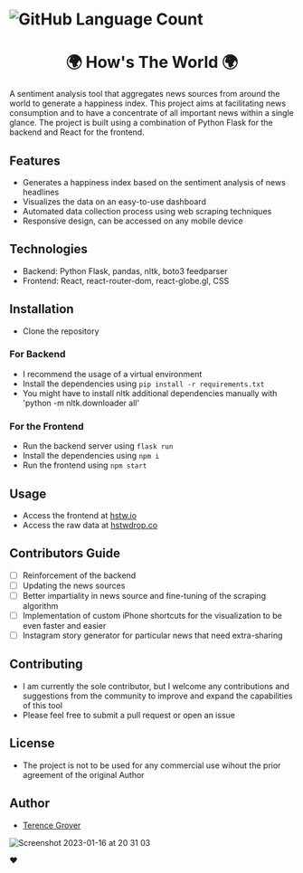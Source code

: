 # <img alt="GitHub Language Count" src="https://img.shields.io/github/languages/count/TerenceGrover/HSTW" /> <img alt="" src="https://img.shields.io/github/repo-size/TerenceGrover/HSTW" />

# <center> 🌍 How's The World 🌍 </center>

A sentiment analysis tool that aggregates news sources from around the world to generate a happiness index. This project aims at facilitating news consumption and to have a concentrate of all important news within a single glance. The project is built using a combination of Python Flask for the backend and React for the frontend. 

## Features
- Generates a happiness index based on the sentiment analysis of news headlines
- Visualizes the data on an easy-to-use dashboard
- Automated data collection process using web scraping techniques
- Responsive design, can be accessed on any mobile device

## Technologies
- Backend: Python Flask, pandas, nltk, boto3 feedparser
- Frontend: React, react-router-dom, react-globe.gl, CSS

## Installation
- Clone the repository

### For Backend
- I recommend the usage of a virtual environment
- Install the dependencies using `pip install -r requirements.txt`
- You might have to install nltk additional dependencies manually with 'python -m nltk.downloader all'

### For the Frontend
- Run the backend server using `flask run`
- Install the dependencies using `npm i`
- Run the frontend using `npm start`

## Usage
- Access the frontend at [hstw.io](https://hstw.io)
- Access the raw data at [hstwdrop.co](https://hstwdrop.co)

## Contributors Guide
- [ ] Reinforcement of the backend
- [ ] Updating the news sources
- [ ] Better impartiality in news source and fine-tuning of the scraping algorithm
- [ ] Implementation of custom iPhone shortcuts for the visualization to be even faster and easier
- [ ] Instagram story generator for particular news that need extra-sharing

## Contributing
- I am currently the sole contributor, but I welcome any contributions and suggestions from the community to improve and expand the capabilities of this tool
- Please feel free to submit a pull request or open an issue

## License
- The project is not to be used for any commercial use wihout the prior agreement of the original Author

## Author
- [Terence Grover](https://github.com/TerenceGrover)

![Screenshot 2023-01-16 at 20 31 03](https://user-images.githubusercontent.com/109336882/212753573-1db2d1b8-4a6e-41a3-b766-e0aa1e4eb7c2.png)

❤️

